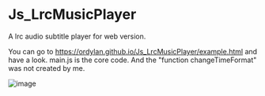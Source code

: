 # Js_LrcMusicPlayer
A lrc audio subtitle player for web version.

You can go to https://ordylan.github.io/Js_LrcMusicPlayer/example.html and have a look.
main.js is the core code.
And the "function changeTimeFormat" was not created by me.

![image](https://user-images.githubusercontent.com/56828391/195979641-dbe3283b-e94e-4ac9-a8cc-e6be59d799dd.png)
